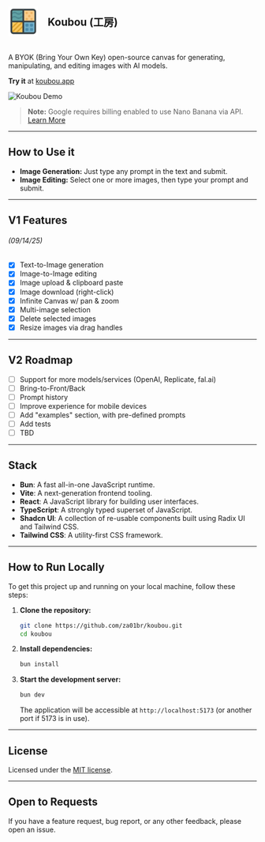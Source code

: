 <div style="display: flex; align-items: center;">
  <img src="./public/logo.png" alt="Koubou Logo" width="60" style="margin-right: 20px;"/>
  <h2 style="margin: 0;">Koubou (工房)</h1>
</div>

<p style="padding-top: 20px">
  A BYOK (Bring Your Own Key) open-source canvas for generating, manipulating, and editing images with AI models.
</p>

<p>
  <b>Try it</b> at <a href="https://koubou.app/">koubou.app</a>
</p>

![Koubou Demo](./demo_frame.png)

> **Note:** Google requires billing enabled to use Nano Banana via API. [Learn More](https://ai.google.dev/gemini-api/docs/billing)

---

## How to Use it

- **Image Generation:** Just type any prompt in the text and submit.
- **Image Editing:** Select one or more images, then type your prompt and submit.

---

## V1 Features

###### (09/14/25)

- [x] Text-to-Image generation
- [x] Image-to-Image editing
- [x] Image upload & clipboard paste
- [x] Image download (right-click)
- [x] Infinite Canvas w/ pan & zoom
- [x] Multi-image selection
- [x] Delete selected images
- [x] Resize images via drag handles

---

## V2 Roadmap

- [ ] Support for more models/services (OpenAI, Replicate, fal.ai)
- [ ] Bring-to-Front/Back
- [ ] Prompt history
- [ ] Improve experience for mobile devices
- [ ] Add "examples" section, with pre-defined prompts
- [ ] Add tests
- [ ] TBD

---

## Stack

- **Bun**: A fast all-in-one JavaScript runtime.
- **Vite**: A next-generation frontend tooling.
- **React**: A JavaScript library for building user interfaces.
- **TypeScript**: A strongly typed superset of JavaScript.
- **Shadcn UI**: A collection of re-usable components built using Radix UI and Tailwind CSS.
- **Tailwind CSS**: A utility-first CSS framework.

---

## How to Run Locally

To get this project up and running on your local machine, follow these steps:

1.  **Clone the repository:**

    ```bash
    git clone https://github.com/za01br/koubou.git
    cd koubou
    ```

2.  **Install dependencies:**

    ```bash
    bun install
    ```

3.  **Start the development server:**

    ```bash
    bun dev
    ```

    The application will be accessible at `http://localhost:5173` (or another port if 5173 is in use).

---

## License

Licensed under the [MIT license](https://github.com/za01br/koubou/blob/main/LICENSE).

---

## Open to Requests

If you have a feature request, bug report, or any other feedback, please open an issue.

